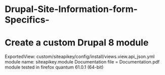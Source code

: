# Drupal-Site-Information-form-Specifics-
# Create a custom Drupal 8 module
ExportedView:
custom/siteapikey/config/install/views.view.api_json.yml
module name: siteapikey.module
Documentation file = Documentation.pdf
module tested in firefox quantum 61.0.1 (64-bit)
